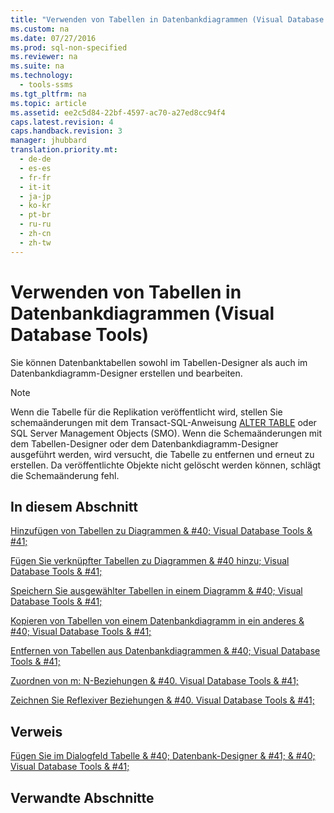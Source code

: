 ```yaml
---
title: "Verwenden von Tabellen in Datenbankdiagrammen (Visual Database Tools)"
ms.custom: na
ms.date: 07/27/2016
ms.prod: sql-non-specified
ms.reviewer: na
ms.suite: na
ms.technology: 
  - tools-ssms
ms.tgt_pltfrm: na
ms.topic: article
ms.assetid: ee2c5d84-22bf-4597-ac70-a27ed8cc94f4
caps.latest.revision: 4
caps.handback.revision: 3
manager: jhubbard
translation.priority.mt: 
  - de-de
  - es-es
  - fr-fr
  - it-it
  - ja-jp
  - ko-kr
  - pt-br
  - ru-ru
  - zh-cn
  - zh-tw
---
```

# Verwenden von Tabellen in Datenbankdiagrammen (Visual Database Tools)
Sie können Datenbanktabellen sowohl im Tabellen-Designer als auch im Datenbankdiagramm-Designer erstellen und bearbeiten.  
  
> [!NOTE]  
> Wenn die Tabelle für die Replikation veröffentlicht wird, stellen Sie schemaänderungen mit dem Transact\-SQL-Anweisung [ALTER TABLE](assetId:///f1745145-182d-4301-a334-18f799d361d1) oder SQL Server Management Objects (SMO). Wenn die Schemaänderungen mit dem Tabellen-Designer oder dem Datenbankdiagramm-Designer ausgeführt werden, wird versucht, die Tabelle zu entfernen und erneut zu erstellen. Da veröffentlichte Objekte nicht gelöscht werden können, schlägt die Schemaänderung fehl.  
  
## In diesem Abschnitt  
[Hinzufügen von Tabellen zu Diagrammen & #40; Visual Database Tools & #41;](../content/Add-Tables-to-Diagrams--Visual-Database-Tools-.md)  
  
[Fügen Sie verknüpfter Tabellen zu Diagrammen & #40 hinzu; Visual Database Tools & #41;](../content/Add-Related-Tables-to-Diagrams--Visual-Database-Tools-.md)  
  
[Speichern Sie ausgewählter Tabellen in einem Diagramm & #40; Visual Database Tools & #41;](../content/Save-Selected-Tables-on-a-Diagram--Visual-Database-Tools-.md)  
  
[Kopieren von Tabellen von einem Datenbankdiagramm in ein anderes & #40; Visual Database Tools & #41;](../content/Copy-Tables-from-One-Database-Diagrams-to-Another--Visual-Database-Tools-.md)  
  
[Entfernen von Tabellen aus Datenbankdiagrammen & #40; Visual Database Tools & #41;](../content/Remove-Tables-from-Database-Diagrams--Visual-Database-Tools-.md)  
  
[Zuordnen von m: N-Beziehungen & #40. Visual Database Tools & #41;](../content/Map-Many-to-Many-Relationships--Visual-Database-Tools-.md)  
  
[Zeichnen Sie Reflexiver Beziehungen & #40. Visual Database Tools & #41;](../content/Draw-Reflexive-Relationships--Visual-Database-Tools-.md)  
  
## Verweis  
[Fügen Sie im Dialogfeld Tabelle & #40; Datenbank-Designer & #41; & #40; Visual Database Tools & #41;](../content/Add-Table-Dialog-Box--Database-Designer---Visual-Database-Tools-.md)  
  
## Verwandte Abschnitte  
